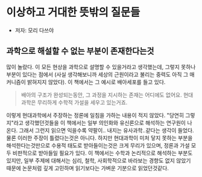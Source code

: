 # 이상하고 거대한 뜻밖의 질문들
- 저자: 모리 다쓰야



##  과학으로 해설할 수 없는 부분이 존재한다는것

많이 놀랐다. 이 모든 현상을 과학으로 설명할 수 있을거라고 생각했는데, 그렇지 못하나 부분이 있다는 점에서 (사실 생각해보니까 세상의 근원이라고 불리는 중력도 아직 그 매커니즘이 밝혀지지 않았다).  이 책에서는 그 예시로 배아세포를 들고 있다. 

> 배아의 구조가 완성되는동안, 그 과정을 지시하는 존재는 어디에도 없어요. 현대과학은 무리하게 수학적 가설을 세우고 있는거죠.

이렇게 현대과학에서 주장하는 정론에 일침을 가하는 내용이 적지 않았다. "당연히 그렇지"라고 생각했던것들을 이 책에서는 일부 의인화와 유신론으로 해석하는 연구원이 나온다. 그래서 그런지 읽으면 익을수록 약팔이.. 내지는 유사과학..같다는 생각이 들었다. 물론 이러한 주장이 틀렸다는것은 아니다. 하지만 현대과학이 미처 닿지 못하는 부분을 해석한다는것만으로 수용적 태도로 받아들이는것은 크게 무리가 있으며, 정론과 가설 모두 비판적으로 받아들일 필요가 있다. 이 책에서는 수학과 논리적으로 해석하는 부분도 있지만, 일부 주제에 대해서는 심리, 철학, 사회학적으로 바라보는 경향도 없지 않았기 때문에 논문처럼 깊게 고민하며 읽기보다는 가벼운 기분으로 읽었던것같다.
<!--stackedit_data:
eyJoaXN0b3J5IjpbOTkyNzg1MzUwLDU1MDA1Mjk1Myw1OTY3MT
I2OTEsMTI5NjIzNzIyNSwyMDc3NzU4MDQ2LC0zNjAzMDQ2Mjgs
LTIwMTc4OTAzNTUsMTYyODcyMDAwOCwtMjMxODQ4NTc4LDc0MT
Y4NTgwN119
-->